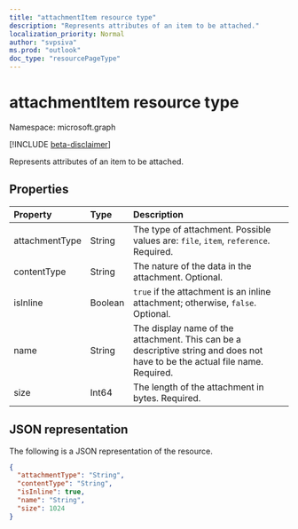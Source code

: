 ```yaml
---
title: "attachmentItem resource type"
description: "Represents attributes of an item to be attached."
localization_priority: Normal
author: "svpsiva"
ms.prod: "outlook"
doc_type: "resourcePageType"
---
```


# attachmentItem resource type

Namespace: microsoft.graph

[!INCLUDE [beta-disclaimer](../../includes/beta-disclaimer.md)]

Represents attributes of an item to be attached.

## Properties

| Property     | Type        | Description |
|:-------------|:------------|:------------|
|attachmentType|String| The type of attachment. Possible values are: `file`, `item`, `reference`. Required.|
|contentType|String|The nature of the data in the attachment. Optional.|
|isInline|Boolean|`true` if the attachment is an inline attachment; otherwise, `false`. Optional.|
|name|String|The display name of the attachment. This can be a descriptive string and does not have to be the actual file name. Required.|
|size|Int64|The length of the attachment in bytes. Required.|

## JSON representation

The following is a JSON representation of the resource.

<!-- {
  "blockType": "resource",
  "optionalProperties": [
    "contentType",
    "isInline"
  ],
  "@odata.type": "microsoft.graph.attachmentItem",
  "baseType": null
}-->

```json
{
  "attachmentType": "String",
  "contentType": "String",
  "isInline": true,
  "name": "String",
  "size": 1024
}
```

<!-- uuid: 16cd6b66-4b1a-43a1-adaf-3a886856ed98
2019-02-04 14:57:30 UTC -->
<!-- {
  "type": "#page.annotation",
  "description": "attachmentItem resource",
  "keywords": "",
  "section": "documentation",
  "tocPath": ""
}-->